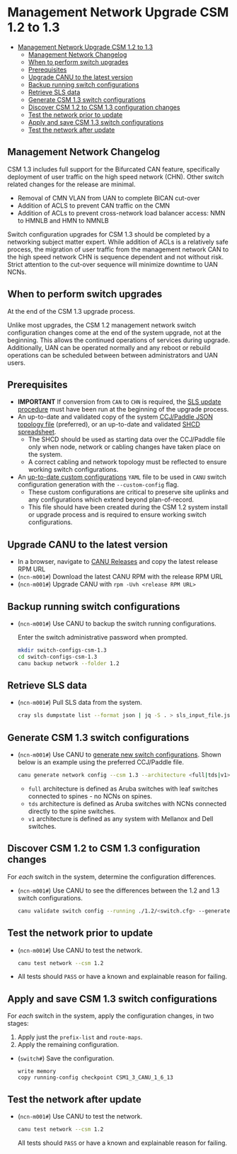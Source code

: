 # Management Network Upgrade CSM 1.2 to 1.3

- [Management Network Upgrade CSM 1.2 to 1.3](#management-network-upgrade-csm-12-to-13)
  - [Management Network Changelog](#management-network-changelog)
  - [When to perform switch upgrades](#when-to-perform-switch-upgrades)
  - [Prerequisites](#prerequisites)
  - [Upgrade CANU to the latest version](#upgrade-canu-to-the-latest-version)
  - [Backup running switch configurations](#backup-running-switch-configurations)
  - [Retrieve SLS data](#retrieve-sls-data)
  - [Generate CSM 1.3 switch configurations](#generate-csm-13-switch-configurations)
  - [Discover CSM 1.2 to CSM 1.3 configuration changes](#discover-csm-12-to-csm-13-configuration-changes)
  - [Test the network prior to update](#test-the-network-prior-to-update)
  - [Apply and save CSM 1.3 switch configurations](#apply-and-save-csm-13-switch-configurations)
  - [Test the network after update](#test-the-network-after-update)

## Management Network Changelog

CSM 1.3 includes full support for the Bifurcated CAN feature, specifically deployment of user traffic on the high speed network (CHN). Other switch related changes for the release are minimal.

- Removal of CMN VLAN from UAN to complete BICAN cut-over
- Addition of ACLS to prevent CAN traffic on the CMN
- Addition of ACLs to prevent cross-network load balancer access: NMN to HMNLB and HMN to NMNLB

Switch configuration upgrades for CSM 1.3 should be completed by a networking subject matter expert.
While addition of ACLs is a relatively safe process, the migration of user traffic from the management network CAN to the high speed network CHN is sequence dependent and not without risk.
Strict attention to the cut-over sequence will minimize downtime to UAN NCNs.

## When to perform switch upgrades

At the end of the CSM 1.3 upgrade process.

Unlike most upgrades, the CSM 1.2 management network switch configuration changes come at the end of the system upgrade, not at the beginning. This allows the continued operations of services during upgrade.
Additionally, UAN can be operated normally and any reboot or rebuild operations can be scheduled between between administrators and UAN users.

## Prerequisites

- **IMPORTANT** If conversion from `CAN` to `CHN` is required, the [SLS update procedure](chn_enable.md) must have been run at the beginning of the upgrade process.
- An up-to-date and validated copy of the system [CCJ/Paddle JSON topology file](https://github.com/Cray-HPE/canu/tree/main#validate-paddle) (preferred), or an up-to-date and validated [SHCD spreadsheet](https://github.com/Cray-HPE/canu/tree/main#validate-shcd).
  - The SHCD should be used as starting data over the CCJ/Paddle file only when node, network or cabling changes have taken place on the system.
  - A correct cabling and network topology must be reflected to ensure working switch configurations.
- An [up-to-date custom configurations](https://github.com/Cray-HPE/canu/tree/main#generate-switch-configs-including-custom-configurations) `YAML` file to be used in `CANU` switch configuration generation with the `--custom-config` flag.
  - These custom configurations are critical to preserve site uplinks and any configurations which extend beyond plan-of-record.
  - This file should have been created during the CSM 1.2 system install or upgrade process and is required to ensure working switch configurations.

## Upgrade CANU to the latest version

- In a browser, navigate to [CANU Releases](https://github.com/Cray-HPE/canu/releases) and copy the latest release RPM URL
- (`ncn-m001#`) Download the latest CANU RPM with the release RPM URL
- (`ncn-m001#`) Upgrade CANU with `rpm -Uvh <release RPM URL>`

## Backup running switch configurations

- (`ncn-m001#`) Use CANU to backup the switch running configurations.

    Enter the switch administrative password when prompted.

     ```bash
     mkdir switch-configs-csm-1.3
     cd switch-configs-csm-1.3
     canu backup network --folder 1.2
     ```

## Retrieve SLS data

- (`ncn-m001#`) Pull SLS data from the system.

  ```bash
  cray sls dumpstate list --format json | jq -S . > sls_input_file.json
  ```

## Generate CSM 1.3 switch configurations

- (`ncn-m001#`) Use CANU to [generate new switch configurations](https://github.com/Cray-HPE/canu/blob/main/docs/generate_network_config.md).  Shown below is an example using the preferred CCJ/Paddle file.

   ```bash
   canu generate network config --csm 1.3 --architecture <full|tds|v1> --ccj <system-ccj.json> --custom-config <system-custom-config.yaml> --folder 1.3 --sls-file sls_input_file.json
   ```

  - `full` architecture is defined as Aruba switches with leaf switches connected to spines - no NCNs on spines.
  - `tds` architecture is defined as Aruba switches with NCNs connected directly to the spine switches.
  - `v1` architecture is defined as any system with Mellanox and Dell switches.

## Discover CSM 1.2 to CSM 1.3 configuration changes

For *each* switch in the system, determine the configuration differences.

- (`ncn-m001#`) Use CANU to see the differences between the 1.2 and 1.3 switch configurations.

    ```bash
    canu validate switch config --running ./1.2/<switch.cfg> --generated ./1.3/<switch.cfg> --vendor <aruba|mellanox|dell> --remediation
    ```

## Test the network prior to update

- (`ncn-m001#`) Use CANU to test the network.

   ```bash
   canu test network --csm 1.2
   ```

- All tests should `PASS` or have a known and explainable reason for failing.

## Apply and save CSM 1.3 switch configurations

For *each* switch in the system, apply the configuration changes, in two stages:

1. Apply just the `prefix-list` and `route-maps`.
2. Apply the remaining configuration.

- (`switch#`) Save the configuration.

   ```text
   write memory
   copy running-config checkpoint CSM1_3_CANU_1_6_13
   ```

## Test the network after update

- (`ncn-m001#`) Use CANU to test the network.

   ```bash
   canu test network --csm 1.2
   ```

   All tests should `PASS` or have a known and explainable reason for failing.
